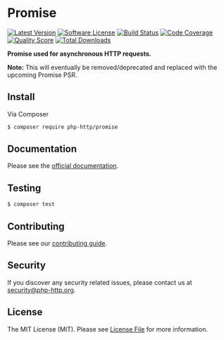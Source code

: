 # Promise

[![Latest Version](https://img.shields.io/github/release/php-http/promise.svg?style=flat-square)](https://github.com/php-http/promise/releases)
[![Software License](https://img.shields.io/badge/license-MIT-brightgreen.svg?style=flat-square)](LICENSE)
[![Build Status](https://github.com/php-http/promise/actions/workflows/tests.yml/badge.svg?branch=1.x)](https://github.com/php-http/promise/actions/workflows/tests.yml)
[![Code Coverage](https://img.shields.io/scrutinizer/coverage/g/php-http/promise.svg?style=flat-square)](https://scrutinizer-ci.com/g/php-http/promise)
[![Quality Score](https://img.shields.io/scrutinizer/g/php-http/promise.svg?style=flat-square)](https://scrutinizer-ci.com/g/php-http/promise)
[![Total Downloads](https://img.shields.io/packagist/dt/php-http/promise.svg?style=flat-square)](https://packagist.org/packages/php-http/promise)

**Promise used for asynchronous HTTP requests.**

**Note:** This will eventually be removed/deprecated and replaced with the upcoming Promise PSR.

## Install

Via Composer

```bash
$ composer require php-http/promise
```

## Documentation

Please see the [official documentation](http://docs.php-http.org/en/latest/components/promise.html).

## Testing

```bash
$ composer test
```

## Contributing

Please see our [contributing guide](http://docs.php-http.org/en/latest/development/contributing.html).

## Security

If you discover any security related issues, please contact us at [security@php-http.org](mailto:security@php-http.org).

## License

The MIT License (MIT). Please see [License File](LICENSE) for more information.
